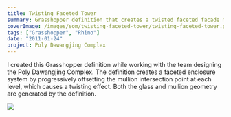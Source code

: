 ```yaml
---
title: Twisting Faceted Tower
summary: Grasshopper definition that creates a twisted faceted facade model
coverImage: /images/som/twisting-faceted-tower/twisting-faceted-tower.png
tags: ["Grasshopper", "Rhino"]
date: "2011-01-24"
project: Poly Dawangjing Complex
---
```


I created this Grasshopper definition while working with the team designing the Poly Dawangjing Complex. The definition creates a faceted enclosure system by progressively offsetting the mullion intersection point at each level, which causes a twisting effect. Both the glass and mullion geometry are generated by the definition.

![](/images/som/twisting-faceted-tower/twisty-panel-tower.jpg)
